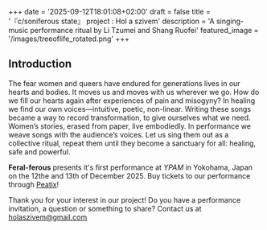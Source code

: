 +++
date = '2025-09-12T18:01:08+02:00'
draft = false
title = '『c/soniferous state』 project : Hol a szivem'
description = 'A singing-music performance ritual by Li Tzumei and Shang Ruofei'
featured_image = '/images/treeoflife_rotated.png'
+++
## Introduction

The fear women and queers have endured for generations lives in our hearts and bodies. It moves us and moves with us wherever we go. How do we fill our hearts again after experiences of pain and misogyny? In healing we find our own voices—intuitive, poetic, non-linear. Writing these songs became a way to record transformation, to give ourselves what we need. Women’s stories, erased from paper, live embodiedly. In performance we weave songs with the audience’s voices. Let us sing them out as a collective ritual, repeat them until they become a sanctuary for all: healing, safe and powerful.

**Feral-ferous** presents it's first performance at *YPAM* in Yokohama, Japan on the 12the and 13th of December 2025.
Buy tickets to our performance through [Peatix](https://csoniferousstateproject.peatix.com)!

Thank you for your interest in our project! Do you have a performance invitation, a question or something to share? Contact us at holaszivem@gmail.com